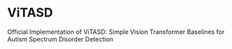 # ViTASD
Official Implementation of ViTASD: Simple Vision Transformer Baselines for Autism Spectrum Disorder Detection
